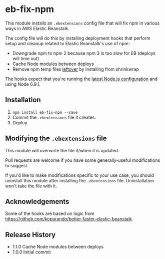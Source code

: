 # eb-fix-npm

This module installs an `.ebextensions` config file that will fix npm in various
ways in AWS Elastic Beanstalk.

The config file will do this by installing deployment hooks that perform setup
and cleanup related to Elastic Beanstalk's use of npm:

* Downgrade npm to npm 2 because npm 3 is too slow for EB (deploys will time out)
* Cache Node modules between deploys
* Remove npm temp files [leftover](https://github.com/npm/npm/issues/6855) by installing from shrinkwrap

The hooks expect that you're running the
[latest Node.js configuration](http://docs.aws.amazon.com/elasticbeanstalk/latest/dg/concepts.platforms.html#concepts.platforms.nodejs)
and using Node 6.9.1.

## Installation

1. `npm install eb-fix-npm --save`
2. Commit the `.ebextensions` file it creates.
3. Deploy.

## Modifying the `.ebextensions` file

This module will overwrite the file if/when it is updated.

Pull requests are welcome if you have some generally-useful modifications to
suggest.

If you'd like to make modifications specific to your use case, you should uninstall
this module after installing the `.ebextensions` file. Uninstallation won't take
the file with it.

## Acknowledgements

Some of the hooks are based on logic from https://github.com/kopurando/better-faster-elastic-beanstalk.

## Release History

* 1.1.0 Cache Node modules between deploys
* 1.0.0 Initial commit